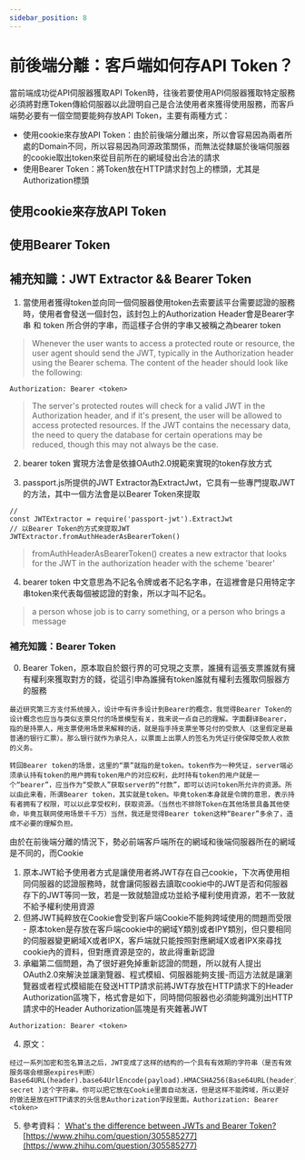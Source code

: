 ```yaml
---
sidebar_position: 8
---
```


# 前後端分離：客戶端如何存API Token？
當前端成功從API伺服器獲取API Token時，往後若要使用API伺服器獲取特定服務必須將對應Token傳給伺服器以此證明自己是合法使用者來獲得使用服務，而客戶端勢必要有一個空間要能夠存放API Token，主要有兩種方式：
  - 使用cookie來存放API Token：由於前後端分離出來，所以會容易因為兩者所處的Domain不同，所以容易因為同源政策關係，而無法從隸屬於後端伺服器的cookie取出token來從目前所在的網域發出合法的請求
  - 使用Bearer Token：將Token放在HTTP請求封包上的標頭，尤其是Authorization標頭

## 使用cookie來存放API Token

## 使用Bearer Token


## 補充知識：JWT Extractor && Bearer Token
1. 當使用者獲得token並向同一個伺服器使用token去索要該平台需要認證的服務時，使用者會發送一個封包，該封包上的Authorization Header會是Bearer字串 和 token 所合併的字串，而這樣子合併的字串又被稱之為bearer token
> Whenever the user wants to access a protected route or resource, the user agent should send the JWT, typically in the Authorization header using the Bearer schema. The content of the header should look like the following:
```
Authorization: Bearer <token>
```
> The server's protected routes will check for a valid JWT in the Authorization header, and if it's present, the user will be allowed to access protected resources. If the JWT contains the necessary data, the need to query the database for certain operations may be reduced, though this may not always be the case. 

2. bearer token 實現方法會是依據OAuth2.0規範來實現的token存放方式

3. passport.js所提供的JWT Extractor為ExtractJwt，它具有一些專門提取JWT的方法，其中一個方法會是以Bearer Token來提取
```
// 
const JWTExtractor = require('passport-jwt').ExtractJwt
// 以Bearer Token的方式來提取JWT
JWTExtractor.fromAuthHeaderAsBearerToken()
```
> fromAuthHeaderAsBearerToken() creates a new extractor that looks for the JWT in the authorization header with the scheme 'bearer'


4. bearer token 中文意思為不記名令牌或者不記名字串，在這裡會是只用特定字串token來代表每個被認證的對象，所以才叫不記名。
> a person whose job is to carry something, or a person who brings a message



### 補充知識：Bearer Token
0. Bearer Token，原本取自於銀行界的可兌現之支票，誰擁有這張支票誰就有擁有權利來獲取對方的錢，從這引申為誰擁有token誰就有權利去獲取伺服器方的服務
```
最近研究第三方支付系统接入，设计中有许多设计到Bearer的概念，我觉得Bearer Token的设计概念也应当与类似支票兑付的场景模型有关，我来说一点自己的理解。字面翻译Bearer，指的是持票人，用支票使用场景来解释的话，就是指手持支票坐等兑付的受款人（这里假定是最普通的银行汇票）。那么银行就作为承兑人，以票面上出票人的签名为凭证行使保障受款人收款的义务。

转回Bearer token的场景，这里的“票”就指的是token。token作为一种凭证，server端必须承认持有token的用户拥有token用户的对应权利，此时持有token的用户就是一个“bearer”，应当作为“受款人”获取server的“付款”，即可以访问token所允许的资源。所以由此来看，所谓Bearer token，其实就是token。毕竟token本身就是令牌的意思，表示持有者拥有了权限，可以以此享受权利，获取资源。（当然也不排除Token在其他场景具备其他使命，毕竟互联网使用场景千千万）当然，我还是觉得Bearer token这种“Bearer”多余了，造成不必要的理解负担。
```
由於在前後端分離的情況下，勢必前端客戶端所在的網域和後端伺服器所在的網域是不同的，而Cookie

1. 原本JWT給予使用者方式是讓使用者將JWT存在自己cookie，下次再使用相同伺服器的認證服務時，就會讓伺服器去讀取cookie中的JWT是否和伺服器存下的JWT等同一致，若是一致就驗證成功並給予權利使用資源，若不一致就不給予權利使用資源
2. 但將JWT純粹放在Cookie會受到客戶端Cookie不能夠跨域使用的問題而受限 - 原本token是存放在客戶端cookie中的網域Y類別或者IPY類別，但只要相同的伺服器變更網域X或者IPX，客戶端就只能按照對應網域X或者IPX來尋找cookie內的資料，但對應資源是空的，故此得重新認證
3. 承繼第二個問題，為了很好避免掉重新認證的問題，所以就有人提出OAuth2.0來解決並讓瀏覽器、程式模組、伺服器能夠支援-而這方法就是讓瀏覽器或者程式模組能在發送HTTP請求前將JWT存放在HTTP請求下的Header Authorization區塊下，格式會是如下，同時間伺服器也必須能夠識別出HTTP請求中的Header Authorization區塊是有夾雜著JWT
```
Authorization: Bearer <token>
```

4. 原文：
```
经过一系列加密和签名算法之后，JWT变成了这样的结构的一个具有有效期的字符串（是否有效服务端会根据expires判断）Base64URL(header).base64UrlEncode(payload).HMACSHA256(Base64URL(header).base64UrlEncode(payload), secret )这个字符串。你可以把它放在Cookie里面自动发送，但是这样不能跨域，所以更好的做法是放在HTTP请求的头信息Authorization字段里面。Authorization: Bearer <token>
```
5. 參考資料：
[What's the difference between JWTs and Bearer Token?](https://stackoverflow.com/questions/40375508/whats-the-difference-between-jwts-and-bearer-token)
[https://www.zhihu.com/question/305585277](https://www.zhihu.com/question/305585277)

